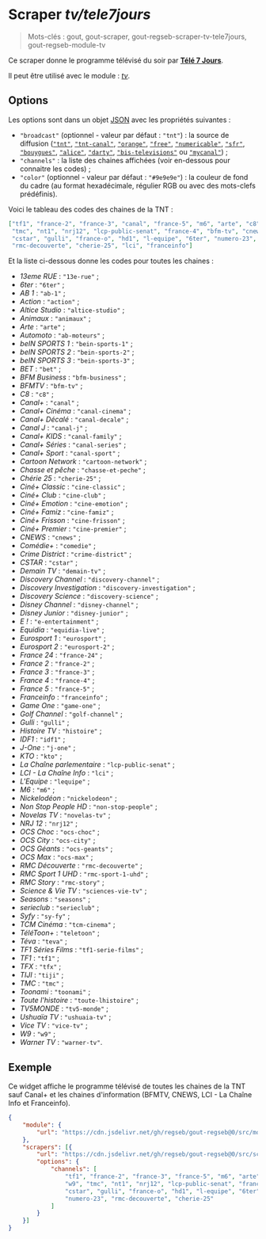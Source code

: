 # Scraper _tv/tele7jours_

> Mots-clés : gout, gout-scraper, gout-regseb-scraper-tv-tele7jours,
> gout-regseb-module-tv

Ce scraper donne le programme télévisé du soir par [**Télé 7
Jours**](https://www.programme-television.org/).

Il peut être utilisé avec le module :
[_tv_](https://github.com/regseb/gout-regseb/tree/HEAD/src/module/tv#readme).

## Options

Les options sont dans un objet
[JSON](https://www.json.org/json-fr.html "JavaScript Object Notation") avec les
propriétés suivantes :

- `"broadcast"` (optionnel - valeur par défaut : `"tnt"`) : la source de
  diffusion ([`"tnt"`](https://www.programme-television.org/?bouquet=tnt),
  [`"tnt-canal"`](https://www.programme-television.org/?bouquet=tnt-canal),
  [`"orange"`](https://www.programme-television.org/?bouquet=orange),
  [`"free"`](https://www.programme-television.org/?bouquet=free),
  [`"numericable"`](https://www.programme-television.org/?bouquet=numericable),
  [`"sfr"`](https://www.programme-television.org/?bouquet=sfr),
  [`"bouygues"`](https://www.programme-television.org/?bouquet=bouygues),
  [`"alice"`](https://www.programme-television.org/?bouquet=alice),
  [`"darty"`](https://www.programme-television.org/?bouquet=darty),
  [`"bis-televisions"`](
                  https://www.programme-television.org/?bouquet=bis-televisions)
  ou [`"mycanal"`](https://www.programme-television.org/?bouquet=mycanal)) ;
- `"channels"` : la liste des chaines affichées (voir en-dessous pour connaitre
  les codes) ;
- `"color"` (optionnel - valeur par défaut : `"#9e9e9e"`) : la couleur de fond
  du cadre (au format hexadécimale, régulier RGB ou avec des mots-clefs
  prédéfinis).

Voici le tableau des codes des chaines de la TNT :

```JSON
["tf1", "france-2", "france-3", "canal", "france-5", "m6", "arte", "c8", "w9",
 "tmc", "nt1", "nrj12", "lcp-public-senat", "france-4", "bfm-tv", "cnews",
 "cstar", "gulli", "france-o", "hd1", "l-equipe", "6ter", "numero-23",
 "rmc-decouverte", "cherie-25", "lci", "franceinfo"]
```

<!--
console.log(Array.from(document.querySelectorAll("#prime-broadcasts .logo a"))
                    .map((a) => {
    return `- _${a.querySelector("em").textContent.slice(10)}_ : ` +
           `\`"${a.getAttribute("href").slice(12)}"\` ;`;
}).join("\n"));
-->

Et la liste ci-dessous donne les codes pour toutes les chaines :

- _13eme RUE_ : `"13e-rue"` ;
- _6ter_ : `"6ter"` ;
- _AB 1_ : `"ab-1"` ;
- _Action_ : `"action"` ;
- _Altice Studio_ : `"altice-studio"` ;
- _Animaux_ : `"animaux"` ;
- _Arte_ : `"arte"` ;
- _Automoto_ : `"ab-moteurs"` ;
- _beIN SPORTS 1_ : `"bein-sports-1"` ;
- _beIN SPORTS 2_ : `"bein-sports-2"` ;
- _beIN SPORTS 3_ : `"bein-sports-3"` ;
- _BET_ : `"bet"` ;
- _BFM Business_ : `"bfm-business"` ;
- _BFMTV_ : `"bfm-tv"` ;
- _C8_ : `"c8"` ;
- _Canal+_ : `"canal"` ;
- _Canal+ Cinéma_ : `"canal-cinema"` ;
- _Canal+ Décalé_ : `"canal-decale"` ;
- _Canal J_ : `"canal-j"` ;
- _Canal+ KIDS_ : `"canal-family"` ;
- _Canal+ Séries_ : `"canal-series"` ;
- _Canal+ Sport_ : `"canal-sport"` ;
- _Cartoon Network_ : `"cartoon-network"` ;
- _Chasse et pêche_ : `"chasse-et-peche"` ;
- _Chérie 25_ : `"cherie-25"` ;
- _Ciné+ Classic_ : `"cine-classic"` ;
- _Ciné+ Club_ : `"cine-club"` ;
- _Ciné+ Emotion_ : `"cine-emotion"` ;
- _Ciné+ Famiz_ : `"cine-famiz"` ;
- _Ciné+ Frisson_ : `"cine-frisson"` ;
- _Ciné+ Premier_ : `"cine-premier"` ;
- _CNEWS_ : `"cnews"` ;
- _Comédie+_ : `"comedie"` ;
- _Crime District_ : `"crime-district"` ;
- _CSTAR_ : `"cstar"` ;
- _Demain TV_ : `"demain-tv"` ;
- _Discovery Channel_ : `"discovery-channel"` ;
- _Discovery Investigation_ : `"discovery-investigation"` ;
- _Discovery Science_ : `"discovery-science"` ;
- _Disney Channel_ : `"disney-channel"` ;
- _Disney Junior_ : `"disney-junior"` ;
- _E !_ : `"e-entertainment"` ;
- _Equidia_ : `"equidia-live"` ;
- _Eurosport 1_ : `"eurosport"` ;
- _Eurosport 2_ : `"eurosport-2"` ;
- _France 24_ : `"france-24"` ;
- _France 2_ : `"france-2"` ;
- _France 3_ : `"france-3"` ;
- _France 4_ : `"france-4"` ;
- _France 5_ : `"france-5"` ;
- _Franceinfo_ : `"franceinfo"` ;
- _Game One_ : `"game-one"` ;
- _Golf Channel_ : `"golf-channel"` ;
- _Gulli_ : `"gulli"` ;
- _Histoire TV_ : `"histoire"` ;
- _IDF1_ : `"idf1"` ;
- _J-One_ : `"j-one"` ;
- _KTO_ : `"kto"` ;
- _La Chaîne parlementaire_ : `"lcp-public-senat"` ;
- _LCI - La Chaîne Info_ : `"lci"` ;
- _L'Equipe_ : `"lequipe"` ;
- _M6_ : `"m6"` ;
- _Nickelodéon_ : `"nickelodeon"` ;
- _Non Stop People HD_ : `"non-stop-people"` ;
- _Novelas TV_ : `"novelas-tv"` ;
- _NRJ 12_ : `"nrj12"` ;
- _OCS Choc_ : `"ocs-choc"` ;
- _OCS City_ : `"ocs-city"` ;
- _OCS Géants_ : `"ocs-geants"` ;
- _OCS Max_ : `"ocs-max"` ;
- _RMC Découverte_ : `"rmc-decouverte"` ;
- _RMC Sport 1 UHD_ : `"rmc-sport-1-uhd"` ;
- _RMC Story_ : `"rmc-story"` ;
- _Science & Vie TV_ : `"sciences-vie-tv"` ;
- _Seasons_ : `"seasons"` ;
- _serieclub_ : `"serieclub"` ;
- _Syfy_ : `"sy-fy"` ;
- _TCM Cinéma_ : `"tcm-cinema"` ;
- _TéléToon+_ : `"teletoon"` ;
- _Téva_ : `"teva"` ;
- _TF1 Séries Films_ : `"tf1-serie-films"` ;
- _TF1_ : `"tf1"` ;
- _TFX_ : `"tfx"` ;
- _TIJI_ : `"tiji"` ;
- _TMC_ : `"tmc"` ;
- _Toonami_ : `"toonami"` ;
- _Toute l'histoire_ : `"toute-lhistoire"` ;
- _TV5MONDE_ : `"tv5-monde"` ;
- _Ushuaïa TV_ : `"ushuaia-tv"` ;
- _Vice TV_ : `"vice-tv"` ;
- _W9_ : `"w9"` ;
- _Warner TV_ : `"warner-tv"`.

## Exemple

Ce widget affiche le programme télévisé de toutes les chaines de la TNT sauf
Canal+ et les chaines d'information (BFMTV, CNEWS, LCI - La Chaîne Info et
Franceinfo).

```JSON
{
    "module": {
        "url": "https://cdn.jsdelivr.net/gh/regseb/gout-regseb@0/src/module/tv/tv.js"
    },
    "scrapers": [{
        "url": "https://cdn.jsdelivr.net/gh/regseb/gout-regseb@0/src/scraper/tv/tele7jours/tele7jours.js",
        "options": {
            "channels": [
                "tf1", "france-2", "france-3", "france-5", "m6", "arte", "c8",
                "w9", "tmc", "nt1", "nrj12", "lcp-public-senat", "france-4",
                "cstar", "gulli", "france-o", "hd1", "l-equipe", "6ter",
                "numero-23", "rmc-decouverte", "cherie-25"
            ]
        }
    }]
}
```
